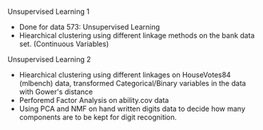 Unsupervised Learning 1 
- Done for data 573: Unsupervised Learning 
- Hiearchical clustering using different linkage methods on the bank data set. (Continuous Variables) 

Unsupervised Learning 2
- Hiearchical clustering using different linkages on HouseVotes84 (mlbench) data, transformed Categorical/Binary variables in the data with Gower's distance
- Perforemd Factor Analysis on ability.cov data 
- Using PCA and NMF on hand written digits data to decide how many components are to be kept for digit recognition. 

